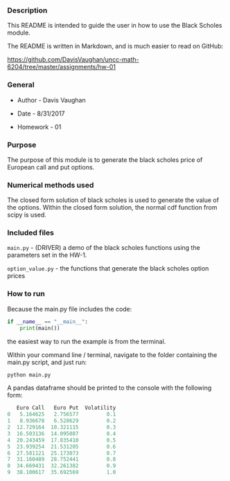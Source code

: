 ### Description

This README is intended to guide the user in how to use the Black Scholes module.

The README is written in Markdown, and is much easier to read on GitHub:

https://github.com/DavisVaughan/uncc-math-6204/tree/master/assignments/hw-01

### General

* Author   - Davis Vaughan

* Date     - 8/31/2017

* Homework - 01

### Purpose

The purpose of this module is to generate the black scholes price of European call and put options.

### Numerical methods used 

The closed form solution of black scholes is used to generate the value of the options.
Within the closed form solution, the normal cdf function from scipy is used.

### Included files

`main.py`         - (DRIVER) a demo of the black scholes functions using the parameters set in the HW-1.

`option_value.py` - the functions that generate the black scholes option prices

### How to run 

Because the main.py file includes the code:

```python
if __name__ == "__main__":
    print(main())
```

the easiest way to run the example is from the terminal.

Within your command line / terminal, navigate to the folder containing the main.py script, and just run:

```bash
python main.py
```

A pandas dataframe should be printed to the console with the following form:

```python
   Euro Call   Euro Put  Volatility
0   5.164625   2.756577         0.1
1   8.936678   6.528629         0.2
2  12.729164  10.321115         0.3
3  16.503136  14.095087         0.4
4  20.243459  17.835410         0.5
5  23.939254  21.531205         0.6
6  27.581121  25.173073         0.7
7  31.160489  28.752441         0.8
8  34.669431  32.261382         0.9
9  38.100617  35.692569         1.0
```
